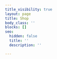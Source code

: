 ```yaml
---
title_visibility: true
layout: page
title: Shop
body_class: ''
blocks: []
seo:
  hidden: false
  title: ''
  description: ''

---
```

